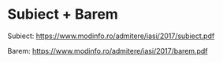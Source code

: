 # Subiect + Barem

Subiect: https://www.modinfo.ro/admitere/iasi/2017/subiect.pdf

Barem: https://www.modinfo.ro/admitere/iasi/2017/barem.pdf
